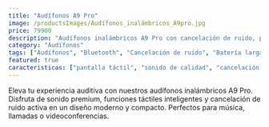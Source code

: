 ```yaml
---
title: "Audífonos A9 Pro"
image: /productsImages/Audífonos_inalámbricos_A9pro.jpg
price: 79900
description: "Audífonos inalámbricos A9 Pro con cancelación de ruido, pantalla táctil y larga duración de batería."
category: "Audífonos"
tags: ["Audífonos", "Bluetooth", "Cancelación de ruido", "Batería larga", "Pantalla táctil"]
featured: true
caracteristicas: ["pantalla táctil", "sonido de calidad", "cancelación de ruido (ANC)", "larga batería", "Ambient Sound", "carga rápida", "compatible con dispositivos iOS y Android"]
---
```


Eleva tu experiencia auditiva con nuestros audífonos inalámbricos A9 Pro. Disfruta de sonido premium, funciones táctiles inteligentes y cancelación de ruido activa en un diseño moderno y compacto. Perfectos para música, llamadas o videoconferencias.
